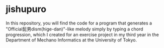 # jishupuro
In this repository, you will find the code for a program that generates a "Official髭男dism(hige-dan)"-like melody simply by typing a chord progression, which I created for an exercise project in my third year in the Department of Mechano Informatics at the University of Tokyo.
